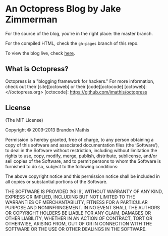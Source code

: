 # An Octopress Blog by Jake Zimmerman
For the source of the blog, you're in the right place: the master branch. 

For the compiled HTML, check the `gh-pages` branch of this repo.

To view the blog live, check [here](blog.zimmerman.io).

## What is Octopress?
Octopress is a "blogging framework for hackers." For more information, check out their [site][octoweb] or their [code][octocode]
[octoweb]: <//octopress.org>
[octocode]: <https://github.com/imathis/octopress>

## License
(The MIT License)

Copyright © 2009-2013 Brandon Mathis

Permission is hereby granted, free of charge, to any person obtaining a copy of this software and associated documentation files (the ‘Software’), to deal in the Software without restriction, including without limitation the rights to use, copy, modify, merge, publish, distribute, sublicense, and/or sell copies of the Software, and to permit persons to whom the Software is furnished to do so, subject to the following conditions:

The above copyright notice and this permission notice shall be included in all copies or substantial portions of the Software.

THE SOFTWARE IS PROVIDED ‘AS IS’, WITHOUT WARRANTY OF ANY KIND, EXPRESS OR IMPLIED, INCLUDING BUT NOT LIMITED TO THE WARRANTIES OF MERCHANTABILITY, FITNESS FOR A PARTICULAR PURPOSE AND NONINFRINGEMENT. IN NO EVENT SHALL THE AUTHORS OR COPYRIGHT HOLDERS BE LIABLE FOR ANY CLAIM, DAMAGES OR OTHER LIABILITY, WHETHER IN AN ACTION OF CONTRACT, TORT OR OTHERWISE, ARISING FROM, OUT OF OR IN CONNECTION WITH THE SOFTWARE OR THE USE OR OTHER DEALINGS IN THE SOFTWARE.

